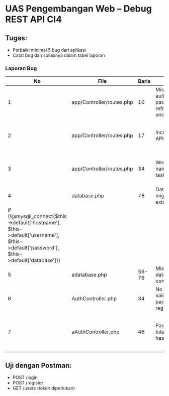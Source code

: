 # UAS Pengembangan Web – Debug REST API CI4

## Tugas:
- Perbaiki minimal 5 bug dari aplikasi
- Catat bug dan solusinya dalam tabel laporan

### Laporan Bug
| No | File                     | Baris | Bug                        | Solusi                          |
|----|--------------------------|-------|-----------------------------|----------------------------------|
| 1 | app/Controller/routes.php| 10    | Missing auth filter pada refresh endpoint|  tambahkan "$routes->post('auth/refresh', 'AuthController::refresh', ['filter' => 'auth']);"                                |
| 2  |app/Controller/routes.php| 17     | Inconsistent API prefix | Tambahkan semua endpoint API menggunakan prefix yang konsisten, misal api/   |
| 3 |app/Controller/routes.php| 34     |Wrong filter name untuk tasks|Pastikan filter yang digunakan pada route tasks sesuai dengan nama filter yang ada,'auth'|
| 4 |database.php| 78     |Database might not exist|Tambahkan  parent::__construct();
    if (!@mysqli_connect($this->default['hostname'], $this->default['username'], $this->default['password'], $this->default['database']))|
| 5 |adatabase.php| 56-76     |Missing test database config|tambahkan konfigurasi untuk testing|
| 6 |AuthController.php| 34     |No input validation pada register|Tambahkan validasi input pada method register:|
| 7 |aAuthController.php| 46    | Password tidak di-hash|tambahkan 'password' => password_hash($this->request->getVar('password'), PASSWORD_DEFAULT),|

## Uji dengan Postman:
- POST /login
- POST /register
- GET /users (token diperlukan)